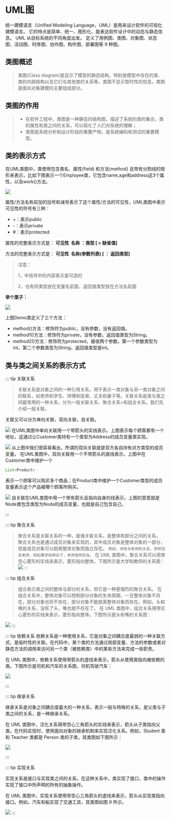 # UML图

统一建模语言（Unified Modeling Language，UML）是用来设计软件的可视化建模语言。
它的特点是简单、统一、图形化、能表达软件设计中的动态与静态信息。
UML 从目标系统的不同角度出发。
定义了用例图、类图、对象图、状态图、活动图、时序图、协作图、构件图、部署图等 9 种图。


## 类图概述

>类图(Class diagram)是显示了模型的静态结构，特别是模型中存在的类、类的内部结构以及它们与其他类的关系等。类图不显示暂时性的信息。类图是面向对象建模的主要组成部分。

## 类图的作用

>- 在软件工程中，类图是一种静态的结构图，描述了系统的类的集合，类的属性和类之间的关系，可以简化了人们对系统的理解；
>- 类图是系统分析和设计阶段的重要产物，是系统编码和测试的重要模型。



## 类的表示方式

在UML类图中，类使用包含类名、属性(field) 和方法(method) 且带有分割线的矩形来表示，比如下图表示一个Employee类，它包含name,age和address这3个属性，以及work()方法。

![](https://raw.gitmirror.com/KwFruit/basic-picture-service/note-v1.0.0/img/202309121023527.jpeg)

属性/方法名称前加的加号和减号表示了这个属性/方法的可见性，UML类图中表示可见性的符号有三种：

-  +：表示public 
-  -：表示private 
-  #：表示protected 

属性的完整表示方式是： **可见性  名称 ：类型 [ = 缺省值]**

方法的完整表示方式是： **可见性  名称(参数列表) [ ： 返回类型]**

> 注意：
>  
> 	1，中括号中的内容表示是可选的
>  	
> 	2，也有将类型放在变量名前面，返回值类型放在方法名前面


**举个栗子：**

![](https://raw.gitmirror.com/KwFruit/basic-picture-service/note-v1.0.0/img/202309121023675.png)

上图Demo类定义了三个方法：

- method()方法：修饰符为public，没有参数，没有返回值。
- method1()方法：修饰符为private，没有参数，返回值类型为String。
- method2()方法：修饰符为protected，接收两个参数，第一个参数类型为int，第二个参数类型为String，返回值类型是int。

## 类与类之间关系的表示方式

::: tip   关联关系
>关联关系是对象之间的一种引用关系，用于表示一类对象与另一类对象之间的联系，如老师和学生、师傅和徒弟、丈夫和妻子等。关联关系是类与类之间最常用的一种关系，分为一般关联关系、聚合关系>和组合关系。我们先介绍一般关联。

关联又可以分为单向关联，双向关联，自关联。


![](https://raw.gitmirror.com/KwFruit/basic-picture-service/note-v1.0.0/img/202309121023242.png)
在UML类图中单向关联用一个带箭头的实线表示。上图表示每个顾客都有一个地址，这通过让Customer类持有一个类型为Address的成员变量类实现。



![](https://raw.gitmirror.com/KwFruit/basic-picture-service/note-v1.0.0/img/202309121024137.png)
从上图中我们很容易看出，所谓的双向关联就是双方各自持有对方类型的成员变量。
在UML类图中，双向关联用一个不带箭头的直线表示。上图中在Customer类中维护一个

```java
List<Product>
```
表示一个顾客可以购买多个商品；在Product类中维护一个Customer类型的成员变量表示这个产品被哪个顾客所购买。

![](https://raw.gitmirror.com/KwFruit/basic-picture-service/note-v1.0.0/img/202309121024368.png)
自关联在UML类图中用一个带有箭头且指向自身的线表示。上图的意思就是Node类包含类型为Node的成员变量，也就是自己包含自己。

:::

::: tip   聚合关系
>聚合关系是关联关系的一种，是强关联关系，是整体和部分之间的关系。
>聚合关系也是通过成员对象来实现的，其中成员对象是整体对象的一部分，但是成员对象可以脱离整体对象而独立存在。
`例如，学校与老师的关系，学校包含老师，但如果学校停办了，老师依然存在。`
在 UML 类图中，聚合关系可以用带空心菱形的实线来表示，菱形指向整体。下图所示是大学和教师的关系图：
![](https://raw.gitmirror.com/KwFruit/basic-picture-service/note-v1.0.0/img/202309121026410.png)
:::

::: tip   组合关系
>组合表示类之间的整体与部分的关系，但它是一种更强烈的聚合关系。
>在组合关系中，整体对象可以控制部分对象的生命周期，一旦整体对象不存在，部分对象也将不存在，部分对象不能脱离整体对象而存在。例如，头和嘴的关系，没有了头，嘴也就不存在了。
>在 UML 类图中，组合关系用带实心菱形的实线来表示，菱形指向整体。下图所示是头和嘴的关系图：

![](https://raw.gitmirror.com/KwFruit/basic-picture-service/note-v1.0.0/img/202309121027197.png)
:::

::: tip   依赖关系
依赖关系是一种使用关系，它是对象之间耦合度最弱的一种关联方式，是临时性的关联。在代码中，某个类的方法通过局部变量、方法的参数或者对静态方法的调用来访问另一个类（被依赖类）中的某些方法来完成一些职责。

在 UML 类图中，依赖关系使用带箭头的虚线来表示，箭头从使用类指向被依赖的类。下图所示是司机和汽车的关系图，司机驾驶汽车：

![](https://raw.gitmirror.com/KwFruit/basic-picture-service/note-v1.0.0/img/202309121030950.png)

:::

::: tip   继承关系

继承关系是对象之间耦合度最大的一种关系，表示一般与特殊的关系，是父类与子类之间的关系，是一种继承关系。

在 UML 类图中，泛化关系用带空心三角箭头的实线来表示，箭头从子类指向父类。在代码实现时，使用面向对象的继承机制来实现泛化关系。例如，Student 类和 Teacher 类都是 Person 类的子类，其类图如下图所示：

![](https://raw.gitmirror.com/KwFruit/basic-picture-service/note-v1.0.0/img/202309121030047.png)

:::

::: tip   实现关系

实现关系是接口与实现类之间的关系。在这种关系中，类实现了接口，类中的操作实现了接口中所声明的所有的抽象操作。

在 UML 类图中，实现关系使用带空心三角箭头的虚线来表示，箭头从实现类指向接口。例如，汽车和船实现了交通工具，其类图如图 9 所示。

![](https://raw.gitmirror.com/KwFruit/basic-picture-service/note-v1.0.0/img/202309121049216.png)
:::



